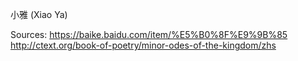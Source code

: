 小雅 (Xiao Ya)	

Sources:
https://baike.baidu.com/item/%E5%B0%8F%E9%9B%85	
http://ctext.org/book-of-poetry/minor-odes-of-the-kingdom/zhs